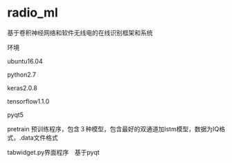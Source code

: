 # radio_ml

基于卷积神经网络和软件无线电的在线识别框架和系统


环境

ubuntu16.04

python2.7

keras2.0.8

tensorflow1.1.0

pyqt5




pretrain 预训练程序，包含３种模型，包含最好的双通道加lstm模型，数据为IQ格式，.data文件格式

tabwidget.py界面程序　基于pyqt

